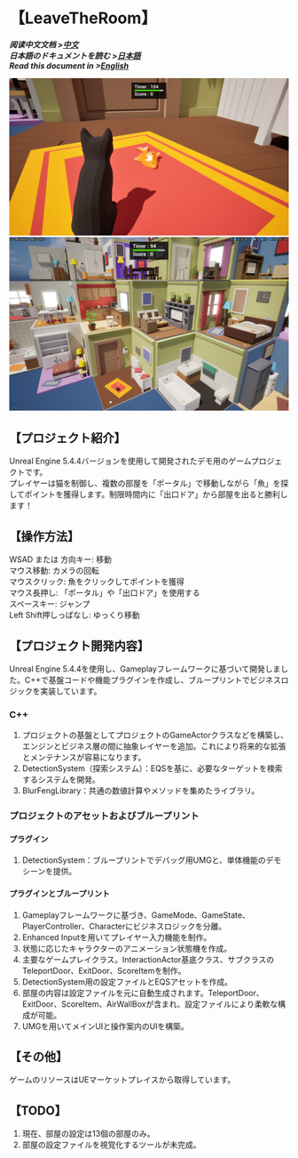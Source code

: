 # 【LeaveTheRoom】
***阅读中文文档 >[中文](README.md)***\
***日本語のドキュメントを読む >[日本語](README_ja.md)***\
***Read this document in >[English](README_en.md)***

![](Documents/LeaveTheRoom_1.png)
![](Documents/LeaveTheRoom_2.png)

## 【プロジェクト紹介】
Unreal Engine 5.4.4バージョンを使用して開発されたデモ用のゲームプロジェクトです。\
プレイヤーは猫を制御し、複数の部屋を「ポータル」で移動しながら「魚」を探してポイントを獲得します。制限時間内に「出口ドア」から部屋を出ると勝利します！

## 【操作方法】
WSAD または 方向キー: 移動\
マウス移動: カメラの回転\
マウスクリック: 魚をクリックしてポイントを獲得\
マウス長押し: 「ポータル」や「出口ドア」を使用する\
スペースキー: ジャンプ\
Left Shift押しっぱなし: ゆっくり移動

## 【プロジェクト開発内容】
Unreal Engine 5.4.4を使用し、Gameplayフレームワークに基づいて開発しました。C++で基盤コードや機能プラグインを作成し、ブループリントでビジネスロジックを実装しています。

### C++
1. プロジェクトの基盤としてプロジェクトのGameActorクラスなどを構築し、エンジンとビジネス層の間に抽象レイヤーを追加。これにより将来的な拡張とメンテナンスが容易になります。
2. DetectionSystem（探索システム）：EQSを基に、必要なターゲットを検索するシステムを開発。
3. BlurFengLibrary：共通の数値計算やメソッドを集めたライブラリ。

### プロジェクトのアセットおよびブループリント
#### プラグイン
1. DetectionSystem：ブループリントでデバッグ用UMGと、単体機能のデモシーンを提供。
#### プラグインとブループリント
1. Gameplayフレームワークに基づき、GameMode、GameState、PlayerController、Characterにビジネスロジックを分離。
2. Enhanced Inputを用いてプレイヤー入力機能を制作。
3. 状態に応じたキャラクターのアニメーション状態機を作成。
4. 主要なゲームプレイクラス。InteractionActor基底クラス、サブクラスのTeleportDoor、ExitDoor、ScoreItemを制作。
5. DetectionSystem用の設定ファイルとEQSアセットを作成。
6. 部屋の内容は設定ファイルを元に自動生成されます。TeleportDoor、ExitDoor、ScoreItem、AirWallBoxが含まれ、設定ファイルにより柔軟な構成が可能。
7. UMGを用いてメインUIと操作案内のUIを構築。

## 【その他】
ゲームのリソースはUEマーケットプレイスから取得しています。

## 【TODO】
1. 現在、部屋の設定は13個の部屋のみ。
2. 部屋の設定ファイルを視覚化するツールが未完成。